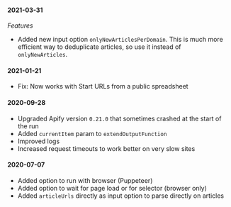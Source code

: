 #### 2021-03-31
*Features*
- Added new input option `onlyNewArticlesPerDomain`. This is much more efficient way to deduplicate articles, so use it instead of `onlyNewArticles`.

#### 2021-01-21
- Fix: Now works with Start URLs from a public spreadsheet

#### 2020-09-28
- Upgraded Apify version `0.21.0` that sometimes crashed at the start of the run
- Added `currentItem` param to `extendOutputFunction`
- Improved logs
- Increased request timeouts to work better on very slow sites

#### 2020-07-07
- Added option to run with browser (Puppeteer)
- Added option to wait for page load or for selector (browser only)
- Added `articleUrls` directly as input option to parse directly on articles
